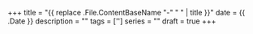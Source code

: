 +++
title = "{{ replace .File.ContentBaseName "-" " " | title }}"
date = {{ .Date }}
description = ""
tags = ['']
series = ""
draft = true
+++
